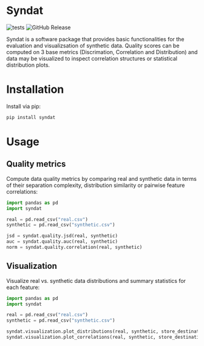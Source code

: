 # Syndat
![tests](https://github.com/SCAI-BIO/syndat/actions/workflows/tests.yaml/badge.svg) ![GitHub Release](https://img.shields.io/github/v/release/SCAI-BIO/syndat)

Syndat is a software package that provides basic functionalities for the evaluation and visualizsation of synthetic data. Quality scores can be computed on 3 base metrics (Discrimation, Correlation and Distribution) and data may be visualized to inspect correlation structures or statistical distribution plots.

# Installation

Install via pip:

```bash
pip install syndat
```

# Usage

## Quality metrics

Compute data quality metrics by comparing real and synthetic data in terms of their separation complexity, 
distribution similarity or pairwise feature correlations:

```python
import pandas as pd
import syndat

real = pd.read_csv("real.csv")
synthetic = pd.read_csv("synthetic.csv")

jsd = syndat.quality.jsd(real, synthetic)
auc = syndat.quality.auc(real, synthetic)
norm = syndat.quality.correlation(real, synthetic)
```

## Visualization

Visualize real vs. synthetic data distributions and summary statistics for each feature:

```python
import pandas as pd
import syndat

real = pd.read_csv("real.csv")
synthetic = pd.read_csv("synthetic.csv")

syndat.visualization.plot_distributions(real, synthetic, store_destination="results/plots")
syndat.visualization.plot_correlations(real, synthetic, store_destination="results/plots")
```

